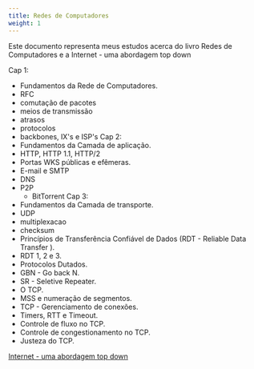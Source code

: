 ```yaml
---
title: Redes de Computadores
weight: 1
---
```


Este documento representa meus estudos acerca do livro Redes de Computadores e a Internet - uma abordagem top down

Cap 1: 
- Fundamentos da Rede de Computadores.
- RFC
- comutação de pacotes
- meios de transmissão
- atrasos
- protocolos
- backbones, IX's e ISP's
Cap 2:
- Fundamentos da Camada de aplicação.
- HTTP, HTTP 1.1, HTTP/2
- Portas WKS públicas e efêmeras.
- E-mail e SMTP
- DNS
- P2P
	- BitTorrent
Cap 3: 
- Fundamentos da Camada de transporte.
- UDP 
- multiplexacao 
- checksum
- Princípios de Transferência Confiável de Dados (RDT - Reliable Data Transfer ).
- RDT 1, 2 e 3.
- Protocolos Dutados.
- GBN - Go back N.
- SR - Seletive Repeater.
- O TCP.
- MSS e numeração de segmentos.
- TCP - Gerenciamento de conexões.
- Timers, RTT e Timeout.
- Controle de fluxo no TCP.
- Controle de congestionamento no TCP.
- Justeza do TCP.

[Internet - uma abordagem top down](https://github.com/Felipe-gsilva/cs-common-private-files/blob/main/Books/RedesdeComputadoreseaInternet%208a.pdf)
